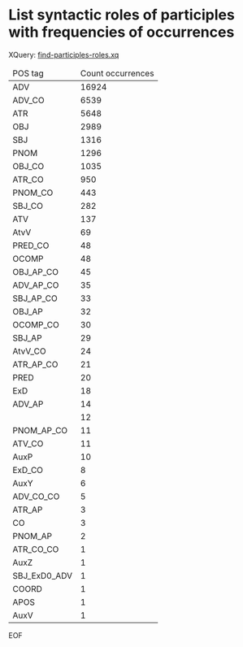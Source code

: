# List syntactic roles of participles with frequencies of occurrences

XQuery: [find-participles-roles.xq](../scripts/xq/find-participles-roles.xq)

<table>
  <thead>
    <tr>
      <td>POS tag</td>
      <td>Count occurrences</td>
    </tr>
  </thead>
  <tbody>
    <tr>
      <td>ADV</td>
      <td>16924</td>
    </tr>
    <tr>
      <td>ADV_CO</td>
      <td>6539</td>
    </tr>
    <tr>
      <td>ATR</td>
      <td>5648</td>
    </tr>
    <tr>
      <td>OBJ</td>
      <td>2989</td>
    </tr>
    <tr>
      <td>SBJ</td>
      <td>1316</td>
    </tr>
    <tr>
      <td>PNOM</td>
      <td>1296</td>
    </tr>
    <tr>
      <td>OBJ_CO</td>
      <td>1035</td>
    </tr>
    <tr>
      <td>ATR_CO</td>
      <td>950</td>
    </tr>
    <tr>
      <td>PNOM_CO</td>
      <td>443</td>
    </tr>
    <tr>
      <td>SBJ_CO</td>
      <td>282</td>
    </tr>
    <tr>
      <td>ATV</td>
      <td>137</td>
    </tr>
    <tr>
      <td>AtvV</td>
      <td>69</td>
    </tr>
    <tr>
      <td>PRED_CO</td>
      <td>48</td>
    </tr>
    <tr>
      <td>OCOMP</td>
      <td>48</td>
    </tr>
    <tr>
      <td>OBJ_AP_CO</td>
      <td>45</td>
    </tr>
    <tr>
      <td>ADV_AP_CO</td>
      <td>35</td>
    </tr>
    <tr>
      <td>SBJ_AP_CO</td>
      <td>33</td>
    </tr>
    <tr>
      <td>OBJ_AP</td>
      <td>32</td>
    </tr>
    <tr>
      <td>OCOMP_CO</td>
      <td>30</td>
    </tr>
    <tr>
      <td>SBJ_AP</td>
      <td>29</td>
    </tr>
    <tr>
      <td>AtvV_CO</td>
      <td>24</td>
    </tr>
    <tr>
      <td>ATR_AP_CO</td>
      <td>21</td>
    </tr>
    <tr>
      <td>PRED</td>
      <td>20</td>
    </tr>
    <tr>
      <td>ExD</td>
      <td>18</td>
    </tr>
    <tr>
      <td>ADV_AP</td>
      <td>14</td>
    </tr>
    <tr>
      <td/>
      <td>12</td>
    </tr>
    <tr>
      <td>PNOM_AP_CO</td>
      <td>11</td>
    </tr>
    <tr>
      <td>ATV_CO</td>
      <td>11</td>
    </tr>
    <tr>
      <td>AuxP</td>
      <td>10</td>
    </tr>
    <tr>
      <td>ExD_CO</td>
      <td>8</td>
    </tr>
    <tr>
      <td>AuxY</td>
      <td>6</td>
    </tr>
    <tr>
      <td>ADV_CO_CO</td>
      <td>5</td>
    </tr>
    <tr>
      <td>ATR_AP</td>
      <td>3</td>
    </tr>
    <tr>
      <td>CO</td>
      <td>3</td>
    </tr>
    <tr>
      <td>PNOM_AP</td>
      <td>2</td>
    </tr>
    <tr>
      <td>ATR_CO_CO</td>
      <td>1</td>
    </tr>
    <tr>
      <td>AuxZ</td>
      <td>1</td>
    </tr>
    <tr>
      <td>SBJ_ExD0_ADV</td>
      <td>1</td>
    </tr>
    <tr>
      <td>COORD</td>
      <td>1</td>
    </tr>
    <tr>
      <td>APOS</td>
      <td>1</td>
    </tr>
    <tr>
      <td>AuxV</td>
      <td>1</td>
    </tr>
  </tbody>
</table>

EOF
